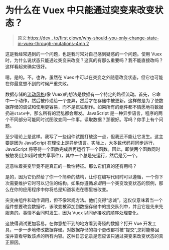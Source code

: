# 为什么在 Vuex 中只能通过突变来改变状态？

> 原文:[https://dev . to/first clown/why-should-you-only-change-state-in-vuex-through-mutations-4mn 2](https://dev.to/firstclown/why-should-you-only-change-state-in-vuex-through-mutations-4mn2)

这是我经常遇到的一个问题，也是我时常对自己感到疑惑的一个问题。使用 Vuex 时，为什么说状态只能通过突变来改变？这真的有那么重要吗？我不能直接改吗？这样看起来确实很好。

嗯，是的。不。也许。虽然在 Vuex 中可以在突变之外随意改变状态，但它也可能在你最意想不到的时候严重失败。

数据存储的[流动风格](https://github.com/facebook/flux/tree/master/examples/flux-concepts)(像 Vuex)的想法是数据有一个特定的路径流动。首先，它命中一个动作，然后被传递给一个变异，然后才在存储中被更新。这样做是为了使数据存储的调试和使用更容易，而不是疯狂制作。如果所有的组件都不情愿地将数据扔进`state`中，那么所有的混乱都会爆发。JavaScript 是一种异步语言，程序的两个不同部分可能同时试图改变同一件事。读取数据？那很好。写吗？你手上有个问题。

至少理论上是这样。我写了一些组件试图打破这一点，但我还不能让它发生。这主要是因为 JavaScript 在理论上是异步语言。实际上，大多数代码将同步运行，JavaScript 将等待一个函数完成后再运行下一个函数。因此，即使两个函数同时被触发(比如超时或共享事件)，其中一个总是先运行，然后是另一个。

这意味着突变毕竟不是真正的一致性特征。那么它们真的还有用吗？

是的，因为它仍然给了你一个简单的结构，让你在编写代码时可以遵循，一个你下次需要维护它时可以记住的结构。如果你遵循*总是*用一个突变改变状态的惯例，那么在你的应用程序中你将总是知道状态在哪里被改变。

突变由组件和动作调用，但不像常规方法。他们变得“忠诚”。这仅仅意味着当一个组件想要改变数据时，该改变被添加到数据存储中的提交队列中，并且它是先来先服务的。事情不会同时发生，因为 Vuex 以同步接收的顺序处理变化。

这使得调试更加容易。在你意想不到的地方看到奇怪的数据？打开 Vue 开发工具，一步一步地修改数据存储。对数据存储的每个更改都将被“提交”,您将能够回滚并查看导致该点的所有内容。这种日志记录是您应该只通过突变来改变状态的真正原因。